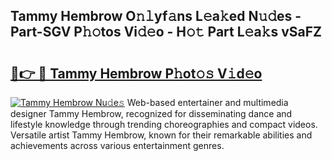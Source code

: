 ## Tammy Hembrow O𝚗𝚕yf𝚊ns L𝚎a𝚔ed N𝚞𝚍es - Part-SGV P𝚑𝚘tos Vi𝚍𝚎o - H𝚘𝚝 Part L𝚎a𝚔s vSaFZ

# <h2><a href="http://kfadx8u.oniu.top/?m=Tammy+Hembrow">🔗👉 🔴 Tammy Hembrow P𝚑ot𝚘𝚜 V𝚒d𝚎o</a></h2>

[![Tammy Hembrow Nu𝚍e𝚜](https://i.imgur.com/0qMVB7G.gif)](http://kfadx8u.oniu.top/?m=Tammy+Hembrow)
Web-based entertainer and multimedia designer Tammy Hembrow, recognized for disseminating dance and lifestyle knowledge through trending choreographies and compact videos. Versatile artist Tammy Hembrow, known for their remarkable abilities and achievements across various entertainment genres.  

